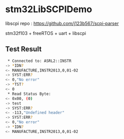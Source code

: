 # stm32LibSCPIDemo

libscpi repo : <https://github.com/j123b567/scpi-parser>

stm32f103 + freeRTOS + uart + libscpi

## Test Result

```BASH
 * Connected to: ASRL2::INSTR
-> *IDN?
<- MANUFACTURE,INSTR2013,0,01-02
-> SYST:ERR?
<- 0,"No error"
-> *TST?
<- 0
 * Read Status Byte:
<- 0x00, (0)
-> test
-> SYST:ERR?
<- -113,"Undefined header"
-> SYST:ERR?
<- 0,"No error"
-> *IDN?
<- MANUFACTURE,INSTR2013,0,01-02
```

